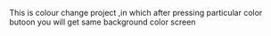 This is colour change project ,in which after pressing particular color butoon you will get same  background color screen
